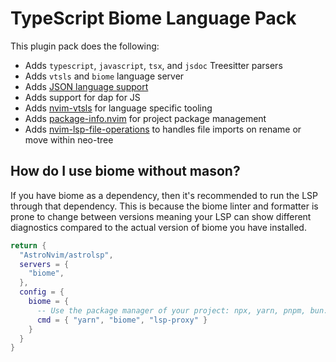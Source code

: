 # TypeScript Biome Language Pack

This plugin pack does the following:

- Adds `typescript`, `javascript`, `tsx`, and `jsdoc` Treesitter parsers
- Adds `vtsls` and `biome` language server
- Adds [JSON language support](../json)
- Adds support for dap for JS
- Adds [nvim-vtsls](https://github.com/yioneko/nvim-vtsls) for language specific tooling
- Adds [package-info.nvim](https://github.com/vuki656/package-info.nvim) for project package management
- Adds [nvim-lsp-file-operations](https://github.com/antosha417/nvim-lsp-file-operations) to handles file imports on rename or move within neo-tree

## How do I use biome without mason?

If you have biome as a dependency, then it's recommended to run the LSP through that dependency. This is because the biome linter and formatter
is prone to change between versions meaning your LSP can show different diagnostics compared to the actual version of biome you have installed.

```lua
return {
  "AstroNvim/astrolsp",
  servers = {
    "biome",
  },
  config = {
    biome = {
      -- Use the package manager of your project: npx, yarn, pnpm, bun...
      cmd = { "yarn", "biome", "lsp-proxy" }
    }
  }
}
```
